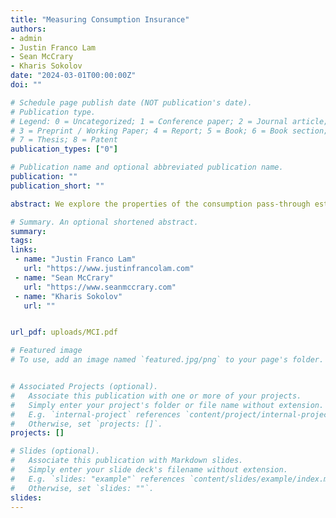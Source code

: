 ```yaml
---
title: "Measuring Consumption Insurance"
authors:
- admin
- Justin Franco Lam
- Sean McCrary
- Kharis Sokolov
date: "2024-03-01T00:00:00Z"
doi: ""

# Schedule page publish date (NOT publication's date).
# Publication type.
# Legend: 0 = Uncategorized; 1 = Conference paper; 2 = Journal article;
# 3 = Preprint / Working Paper; 4 = Report; 5 = Book; 6 = Book section;
# 7 = Thesis; 8 = Patent
publication_types: ["0"]

# Publication name and optional abbreviated publication name.
publication: ""
publication_short: ""

abstract: We explore the properties of the consumption pass-through estimator proposed by Heathcote, Storesletten and Violante (2014) (HSV) using simulated data from a standard incomplete-markets model with labor supply decision. We show that the HSV wage-to-consumption pass-through estimator has an upward bias in the presence of precautionary savings and the bias gets more severe when savings accumulate or when the persistence of the wage process deviates from the unit root assumption that underlies the method. On the other hand, HSV accurately captures consumption insurance via labor supply adjustment when the savings motive is switched off. Compared to the estimate of Blundell, Pistaferri and Preston (2008) (BPP), HSV performs better when there is no savings in the model, while BPP performs better when there is savings. The findings suggest that combining the two methods, such as using HSV for agents close to the borrowing constraint while applying BPP to agents away from the borrowing constraint, may yield more comprehensive consumption insurance estimates.

# Summary. An optional shortened abstract.
summary: 
tags:
links:
 - name: "Justin Franco Lam"
   url: "https://www.justinfrancolam.com"
 - name: "Sean McCrary"
   url: "https://www.seanmccrary.com"
 - name: "Kharis Sokolov"
   url: ""   


url_pdf: uploads/MCI.pdf

# Featured image
# To use, add an image named `featured.jpg/png` to your page's folder. 


# Associated Projects (optional).
#   Associate this publication with one or more of your projects.
#   Simply enter your project's folder or file name without extension.
#   E.g. `internal-project` references `content/project/internal-project/index.md`.
#   Otherwise, set `projects: []`.
projects: []

# Slides (optional).
#   Associate this publication with Markdown slides.
#   Simply enter your slide deck's filename without extension.
#   E.g. `slides: "example"` references `content/slides/example/index.md`.
#   Otherwise, set `slides: ""`.
slides: 
---
```


